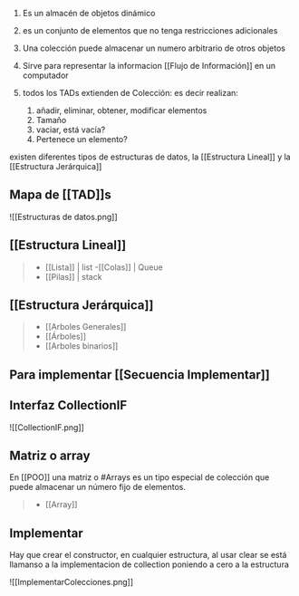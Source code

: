 1. Es un almacén de objetos dinámico
2. es un conjunto de elementos que no tenga restricciones adicionales
3. Una colección puede almacenar un numero arbitrario de otros objetos
4. Sirve para representar la informacion [[Flujo  de Información]] en un computador 

5. todos los TADs extienden de Colección: es decir realizan:
	1. añadir, eliminar, obtener, modificar elementos
	2. Tamaño
	3. vaciar, está vacía?
	4. Pertenece un elemento?

existen diferentes tipos de estructuras de datos, la  [[Estructura Lineal]] y la [[Estructura Jerárquica]]

##  Mapa de [[TAD]]s

![[Estructuras de datos.png]]


## [[Estructura Lineal]]
>- [[Lista]] | list
>-[[Colas]] | Queue
>- [[Pilas]] | stack



## [[Estructura Jerárquica]]

>- [[Arboles Generales]]
>- [[Árboles]]
>- [[Arboles binarios]]

## Para implementar [[Secuencia Implementar]]


## Interfaz CollectionIF
![[CollectionIF.png]]

## Matriz o array

En [[POO]]  una matriz o #Arrays  es un tipo especial de colección que puede almacenar un número fijo de elementos.
>- [[Array]] 

## Implementar
Hay que crear el constructor, en cualquier estructura, al usar clear se está llamanso a la implementacion de collection poniendo a cero a la estructura

![[ImplementarColecciones.png]]